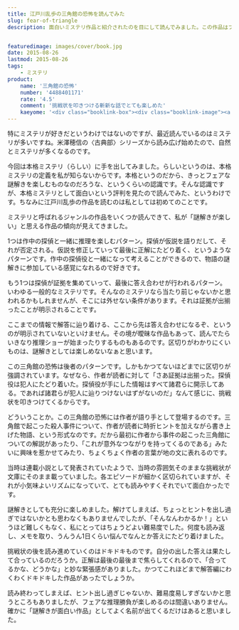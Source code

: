 ```yaml
---
title: 江戸川乱歩の三角館の恐怖を読んでみた
slug: fear-of-triangle
description: 面白いミステリ作品と紹介されたのを目にして読んでみました。この作品はフェアな条件で謎解きが楽しめる作品です。純粋に犯人が誰であるかを考えることに集中できる作品になっていて、名作として名前が挙がるだけのことはあるなと思いました。


featuredimage: images/cover/book.jpg
date: 2015-08-26
lastmod: 2015-08-26
tags: 
    - ミステリ
product:
    name: '三角館の恐怖'
    number: '4488401171'
    rate: '4.5'
    comment: '挑戦状を叩きつける斬新な話でとても楽しめた'
    kaeyome: '<div class="booklink-box"><div class="booklink-image"><a href="http://www.amazon.co.jp/exec/obidos/asin/4488401171/illusionspace-22/" target="_blank" ><img src="http://ecx.images-amazon.com/images/I/514M7V9GWPL._SL160_.jpg" style="border: none;" /></a></div><div class="booklink-info"><div class="booklink-name"><a href="http://www.amazon.co.jp/exec/obidos/asin/4488401171/illusionspace-22/" target="_blank" >三角館の恐怖 (創元推理文庫―現代日本推理小説叢書)</a><div class="booklink-powered-date">posted with <a href="http://yomereba.com" rel="nofollow" target="_blank">ヨメレバ</a></div></div><div class="booklink-detail">江戸川 乱歩 東京創元社 1997-04    </div><div class="booklink-link2"><div class="shoplinkamazon"><a href="http://www.amazon.co.jp/exec/obidos/asin/4488401171/illusionspace-22/" target="_blank" >Amazon</a></div><div class="shoplinkkindle"><a href="http://www.amazon.co.jp/exec/obidos/ASIN/B00N4M62IK/illusionspace-22/" target="_blank" >Kindle</a></div><div class="shoplinkrakuten"><a href="http://hb.afl.rakuten.co.jp/hgc/11acbc01.369b1bf6.11acbc02.cabf9fe9/?pc=http%3A%2F%2Fbooks.rakuten.co.jp%2Frb%2F878739%2F%3Fscid%3Daf_ich_link_urltxt%26m%3Dhttp%3A%2F%2Fm.rakuten.co.jp%2Fev%2Fbook%2F" target="_blank" >楽天ブックス</a></div>                  	  <div class="shoplinkkino"><a href="http://ck.jp.ap.valuecommerce.com/servlet/referral?sid=3085416&pid=882196163&vc_url=http%3A%2F%2Fwww.kinokuniya.co.jp%2Ff%2Fdsg-01-9784488401177" target="_blank" >紀伊國屋書店<img src="https://ad.jp.ap.valuecommerce.com/servlet/gifbanner?sid=3085416&pid=882196163" height="1" width="1" border="0"></a></div>	  	  	</div></div><div class="booklink-footer"></div></div>'
---
```


特にミステリが好きだというわけではないのですが、最近読んでいるのはミステリが多いですね。米澤穂信の〈古典部〉シリーズから読み広げ始めたので、自然とミステリが多くなるのです。

今回は本格ミステリ（らしい）に手を出してみました。らしいというのは、本格ミステリの定義を私が知らないからです。本格というのだから、きっとフェアな謎解きを楽しむものなのだろうな、というくらいの認識です。そんな認識ですが、本格ミステリとして面白いという評判を見たので読んでみた、というわけです。ちなみに江戸川乱歩の作品を読むのは私としては初めてのことです。

ミステリと呼ばれるジャンルの作品をいくつか読んできて、私が「謎解きが楽しい」と思える作品の傾向が見えてきました。

1つは作中の探偵と一緒に推理を楽しむパターン。探偵が仮説を語りだして、それが否定される。仮説を修正していって最後に正解にたどり着く、というようなパターンです。作中の探偵役と一緒になって考えることができるので、物語の謎解きに参加している感覚になれるので好きです。

もう1つは探偵が証拠を集めていって、最後に答え合わせが行われるパターン。いわゆる一般的なミステリです。そんなのミステリなら当たり前じゃないかと思われるかもしれませんが、そこには外せない条件があります。それは証拠が出揃ったことが明示されることです。

ここまでの情報で解答に辿り着ける、ここから先は答え合わせになるぞ、というのが明示されていないといけません。その境が曖昧な作品もあって、読んでたらいきなり推理ショーが始まったりするものもあるのです。区切りがわかりにくいものは、謎解きとしては楽しめないなぁと思います。

この三角館の恐怖は後者のパターンです。しかもかつてないほどまでに区切りが強調されています。なぜなら、作者が読者に対して「さあ証拠は出揃った。探偵役は犯人にたどり着いた。探偵役が手にした情報はすべて諸君らに開示してある。であれば諸君らが犯人に辿りつけないはずがないのだ」なんて感じに、挑戦状を叩きつけてくるからです。

どういうことか。この三角館の恐怖には作者が語り手として登場するのです。三角館で起こった殺人事件について、作者が読者に時折ヒントを加えながら書き上げた物語、という形式なのです。だから最初に作者から事件の起こった三角館についての解説があったり、「これが意外なつながりを持ってくるのである」みたいに興味を惹かせてみたり、ちょくちょく作者の言葉が地の文に表れるのです。

当時は連載小説として発表されていたようで、当時の雰囲気そのままな挑戦状が文庫にそのまま載っていました。各エピソードが細かく区切られていますが、それが小気味よいリズムになっていて、とても読みやすくそれでいて面白かったです。

謎解きとしても充分に楽しめました。解けてしまえば、ちょっとヒントを出し過ぎではないかとも思わなくもありませんでしたが、「そんなんわかるか！」というほど難しくもなく、私にとってはちょうどよい難易度でした。何度も読み返し、メモを取り、うんうん1日くらい悩んでなんとか答えにたどり着けました。

挑戦状の後を読み進めていくのはドキドキものです。自分の出した答えは果たして合っているのだろうか。正解は最後の最後まで焦らしてくれるので、「合ってるかな、どうかな」と妙な緊張感がありました。かつてこれほどまで解答編にわくわくドキドキした作品があったでしょうか。

読み終わってしまえば、ヒント出し過ぎじゃないか、難易度易しすぎないかと思うところもありましたが、フェアな推理勝負が楽しめるのは間違いありません。確かに「謎解きが面白い作品」としてよく名前が出てくるだけはあると思いました。


  